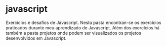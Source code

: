 # javascript
 Exercícios e desafios de Javascript.
 Nesta pasta encontran-se os exercícios praticados durante meu aprendizado de Javascript.
 Além dos exercícios há também a pasta projetos onde podem ser visualizados os projetos desenvolvidos em Javascript. 

